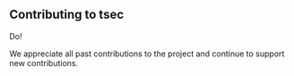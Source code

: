 ## Contributing to tsec

Do!

We appreciate all past contributions to the project and continue to support new contributions.
